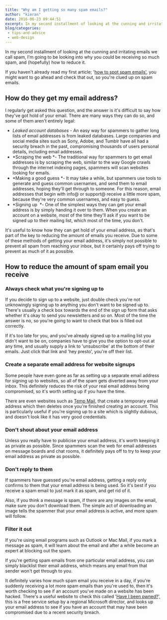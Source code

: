 ```yaml
---
title: "Why am I getting so many spam emails?"
author: "kieran"
date: 2016-06-23 09:44:51
excerpt: In my second installment of looking at the cunning and irritating emails we call spam, I'm going to be looking into why you could be receiving so much spam.
blog/categories: 
 - tips-and-advice
 - web-design
---
```


In my second installment of looking at the cunning and irritating emails we call spam, I'm going to be looking into why you could be receiving so much spam, and (hopefully) how to reduce it.

If you haven't already read my first article; '[how to spot spam emails'](http://www.tomango.co.uk/thinks/how-to-spot-spam-emails/), you might want to go ahead and check that out, so you're clued up on spam emails.

## How do they get my email address?

I regularly get asked this question, and the answer is it's difficult to say how they've got hold of your email. There are many ways they can do so, and some of them aren't entirely legal:

- *Leaked account databases* - An easy way for spammers to gather long lists of email addresses is from leaked databases. Large companies and social media sites such as Sony, Adobe, and Tumblr have all had a security breach in the past, compromising thousands of users personal details, including email addresses.
- *Scraping the web *- The traditional way for spammers to get email addresses is by scraping the web, similar to the way Google crawls through the internet indexing pages, spammers will scan websites looking for emails.
- *Making a good guess *- It may take a while, but spammers use tools to generate and guess common usernames, and send them to email addresses, hoping they'll get through to someone. For this reason, email addresses that begin with info@ or support@ receive a little more spam, because they're very common usernames, and easy to guess.
- *Signing up  *- One of the simplest ways they can get your email address is by simply handing it over to them. When you create an account on a website, most of the time they'll ask if you want to be signed up to their mailing list, which most of the time, you don't.


It's useful to know how they can get hold of your email address, as that's part of the key to reducing the amount of emails you receive. Due to some of these methods of getting your email address, it's simply not possible to prevent all spam from reaching your inbox, but it certainly pays off trying to prevent as much of it as possible.

## How to reduce the amount of spam email you receive


### Always check what you're signing up to

If you decide to sign up to a website, just double check you're not unknowingly signing up to anything you don't want to be signed up to. There's usually a check box towards the end of the sign up form that asks whether it's okay to send you newsletters and so on. Most of the time the answer is no, so you're going to want to check that box is filled out correctly.

If it's too late for you, and you've already signed up to a mailing list you didn't want to be on, companies have to give you the option to opt-out at any time, and usually supply a link to 'unsubscribe' at the bottom of their emails. Just click that link and 'hey presto', you're off their list.

### Create a separate email address for website signups

Some people have even gone as far as setting up a separate email address for signing up to websites, so all of the spam gets diverted away from your inbox. This definitely reduces the risk of your real email address being compromised, so it's worth setting up if you have the time.

There are even websites such as [Temp Mail](https://temp-mail.org/en/), that create a temporary email address which then deletes once you're finished creating an account. This is particularly useful if you're signing up to a site which is slightly dubious, and doesn't look like it has very good credentials.

### Don't shout about your email address

Unless you really have to publicise your email address, it's worth keeping it as private as possible. Since spammers scan the web for email addresses on message boards and chat rooms, it definitely pays off to try to keep your email address as private as possible.

### Don't reply to them

If spammers have guessed you're email address, getting a reply only confirms to them that your email address is being used. So it's best if you receive a spam email to just mark it as spam, and get rid of it.

Also, if you think a message is spam, if there are any images on the email, make sure you don't download them. The simple act of downloading an image tells the spammer that your email address is active, and more spam will follow.

### Filter it out

If you're using email programs such as Outlook or Mac Mail, if you mark a message as spam, it will learn about the email and after a while become an expert at blocking out the spam.

If you're getting spam emails from one particular email address, you can simply blacklist their email address, which means any email from that sender won't get through to you.

It definitely varies how much spam email you receive in a day, if you're suddenly receiving a lot more spam emails than you're used to, then it's worth checking to see if an account you've made on a website has been hacked. There's a useful website to check this called '[Have I been pwned?](https://haveibeenpwned.com/)', this is a free service setup by a regional Microsoft director, and looks up your email address to see if you have an account that may have been compromised due to a recent security breach.


